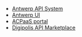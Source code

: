   * [Antwerp API System<i class="fa-solid fa-xs fa-arrow-up-right-from-square"></i>](https://antwerp-api.digipolis.be ':target="_blank"')
  * [Antwerp UI <i class="fa-solid fa-xs fa-arrow-up-right-from-square"></i>](https://antwerp-ui.digipolis.be/home ':target="_blank"')
  * [ACPaaS portal <i class="fa-solid fa-xs fa-arrow-up-right-from-square"></i>](https://acpaas.digipolis.be/nl/product/generiek-publicatie-platform ':target="_blank"')
  * [Digipolis API Marketplace <i class="fa-solid fa-xs fa-arrow-up-right-from-square"></i>](http://marketplace.digipolis.be ':target="_blank"')
